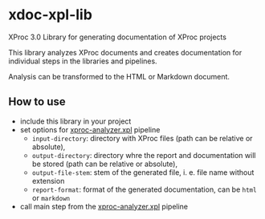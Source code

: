 # xdoc-xpl-lib

XProc 3.0 Library for generating documentation of XProc projects

This library analyzes XProc documents and creates documentation for individual steps in the libraries and pipelines.

Analysis can be transformed to the HTML or Markdown document.

## How to use

- include this library in your project
- set options for [xproc-analyzer.xpl](src/xproc/xproc-analyzer.xpl) pipeline
  - `input-directory`: directory with XProc files (path can be relative or absolute), 
  - `output-directory`: directory whre the report and documentation will be stored (path can be relative or absolute), 
  - `output-file-stem`: stem of the generated file, i. e. file name without extension
  - `report-format`: format of the generated documentation, can be `html` or `markdown`
- call main step from the [xproc-analyzer.xpl](src/xproc/xproc-analyzer.xpl) pipeline